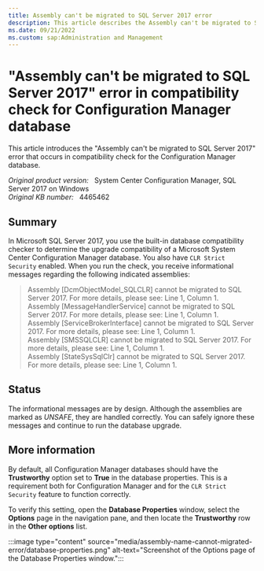 ```yaml
---
title: Assembly can't be migrated to SQL Server 2017 error
description: This article describes the Assembly can't be migrated to SQL Server 2017 error in compatibility check for Configuration Manager database.
ms.date: 09/21/2022
ms.custom: sap:Administration and Management
---
```


# "Assembly can't be migrated to SQL Server 2017" error in compatibility check for Configuration Manager database

This article introduces the "Assembly can't be migrated to SQL Server 2017" error that occurs in compatibility check for the Configuration Manager database.

_Original product version:_ &nbsp; System Center Configuration Manager, SQL Server 2017 on Windows  
_Original KB number:_ &nbsp; 4465462

## Summary

In Microsoft SQL Server 2017, you use the built-in database compatibility checker to determine the upgrade compatibility of a Microsoft System Center Configuration Manager database. You also have `CLR Strict Security` enabled. When you run the check, you receive informational messages regarding the following indicated assemblies:

> Assembly [DcmObjectModel_SQLCLR] cannot be migrated to SQL Server 2017. For more details, please see: Line 1, Column 1.  
Assembly [MessageHandlerService] cannot be migrated to SQL Server 2017. For more details, please see: Line 1, Column 1.  
Assembly [ServiceBrokerInterface] cannot be migrated to SQL Server 2017. For more details, please see: Line 1, Column 1.  
Assembly [SMSSQLCLR] cannot be migrated to SQL Server 2017. For more details, please see: Line 1, Column 1.  
Assembly [StateSysSqlClr] cannot be migrated to SQL Server 2017. For more details, please see: Line 1, Column 1.

## Status

The informational messages are by design. Although the assemblies are marked as *UNSAFE*, they are handled correctly. You can safely ignore these messages and continue to run the database upgrade.

## More information

By default, all Configuration Manager databases should have the **Trustworthy** option set to **True** in the database properties. This is a requirement both for Configuration Manager and for the `CLR Strict Security` feature to function correctly.

To verify this setting, open the **Database Properties** window, select the **Options** page in the navigation pane, and then locate the **Trustworthy** row in the **Other options** list.

:::image type="content" source="media/assembly-name-cannot-migrated-error/database-properties.png" alt-text="Screenshot of the Options page of the Database Properties window.":::
